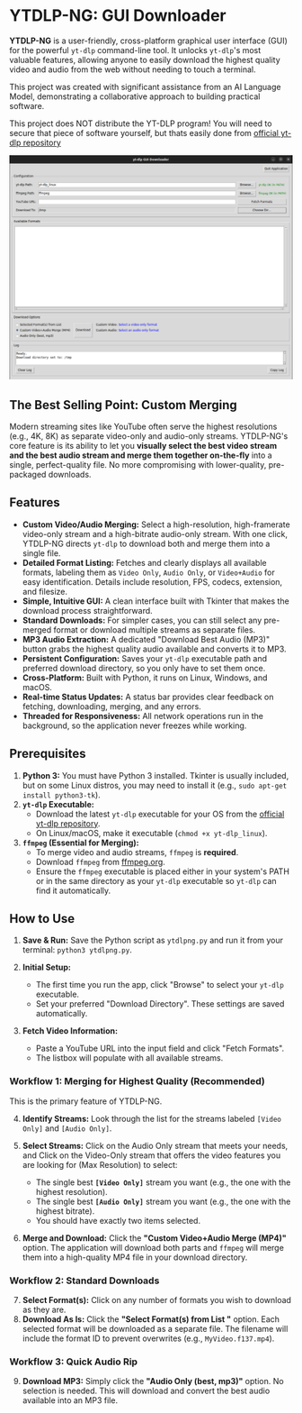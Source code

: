 # YTDLP-NG: GUI Downloader

**YTDLP-NG** is a user-friendly, cross-platform graphical user interface (GUI) for the powerful `yt-dlp` command-line tool. It unlocks `yt-dlp`'s most valuable features, allowing anyone to easily download the highest quality video and audio from the web without needing to touch a terminal.

This project was created with significant assistance from an AI Language Model, demonstrating a collaborative approach to building practical software.

This project does NOT distribute the YT-DLP program!  You will need to secure that piece of software yourself, but thats easily done from  [official yt-dlp repository](https://github.com/yt-dlp/yt-dlp#installation)

![YTDLP-NG Screenshot](images/screenshot.png)

## The Best Selling Point: Custom Merging

Modern streaming sites like YouTube often serve the highest resolutions (e.g., 4K, 8K) as separate video-only and audio-only streams. YTDLP-NG's core feature is its ability to let you **visually select the best video stream and the best audio stream and merge them together on-the-fly** into a single, perfect-quality file. No more compromising with lower-quality, pre-packaged downloads.

## Features

* **Custom Video/Audio Merging:** Select a high-resolution, high-framerate video-only stream and a high-bitrate audio-only stream. With one click, YTDLP-NG directs `yt-dlp` to download both and merge them into a single file.
* **Detailed Format Listing:** Fetches and clearly displays all available formats, labeling them as `Video Only`, `Audio Only`, or `Video+Audio` for easy identification. Details include resolution, FPS, codecs, extension, and filesize.
* **Simple, Intuitive GUI:** A clean interface built with Tkinter that makes the download process straightforward.
* **Standard Downloads:** For simpler cases, you can still select any pre-merged format or download multiple streams as separate files.
* **MP3 Audio Extraction:** A dedicated "Download Best Audio (MP3)" button grabs the highest quality audio available and converts it to MP3.
* **Persistent Configuration:** Saves your `yt-dlp` executable path and preferred download directory, so you only have to set them once.
* **Cross-Platform:** Built with Python, it runs on Linux, Windows, and macOS.
* **Real-time Status Updates:** A status bar provides clear feedback on fetching, downloading, merging, and any errors.
* **Threaded for Responsiveness:** All network operations run in the background, so the application never freezes while working.

## Prerequisites

1.  **Python 3:** You must have Python 3 installed. Tkinter is usually included, but on some Linux distros, you may need to install it (e.g., `sudo apt-get install python3-tk`).
2.  **`yt-dlp` Executable:**
    * Download the latest `yt-dlp` executable for your OS from the [official yt-dlp repository](https://github.com/yt-dlp/yt-dlp#installation).
    * On Linux/macOS, make it executable (`chmod +x yt-dlp_linux`).
3.  **`ffmpeg` (Essential for Merging):**
    * To merge video and audio streams, `ffmpeg` is **required**.
    * Download `ffmpeg` from [ffmpeg.org](https://ffmpeg.org/download.html).
    * Ensure the `ffmpeg` executable is placed either in your system's PATH or in the same directory as your `yt-dlp` executable so `yt-dlp` can find it automatically.

## How to Use

1.  **Save & Run:** Save the Python script as `ytdlpng.py` and run it from your terminal: `python3 ytdlpng.py`.

2.  **Initial Setup:**
    * The first time you run the app, click "Browse" to select your `yt-dlp` executable.
    * Set your preferred "Download Directory". These settings are saved automatically.

3.  **Fetch Video Information:**
    * Paste a YouTube URL into the input field and click "Fetch Formats".
    * The listbox will populate with all available streams.

### **Workflow 1: Merging for Highest Quality (Recommended)**

This is the primary feature of YTDLP-NG.

4.  **Identify Streams:** Look through the list for the streams labeled `[Video Only]` and `[Audio Only]`.

5.  **Select Streams:** Click on the Audio Only stream that meets your needs, and Click on the Video-Only stream that offers the video features you are looking for (Max Resolution) to select:
    * The single best **`[Video Only]`** stream you want (e.g., the one with the highest resolution).
    * The single best **`[Audio Only]`** stream you want (e.g., the one with the highest bitrate).
    * You should have exactly two items selected.

6.  **Merge and Download:** Click the **"Custom Video+Audio Merge (MP4)"** option. The application will download both parts and `ffmpeg` will merge them into a high-quality MP4 file in your download directory.

### **Workflow 2: Standard Downloads**

7.  **Select Format(s):** Click on any number of formats you wish to download as they are.
8.  **Download As Is:** Click the **"Select Format(s) from List "** option. Each selected format will be downloaded as a separate file. The filename will include the format ID to prevent overwrites (e.g., `MyVideo.f137.mp4`).

### **Workflow 3: Quick Audio Rip**

9.  **Download MP3:** Simply click the **"Audio Only (best, mp3)"** option. No selection is needed. This will download and convert the best audio available into an MP3 file.

